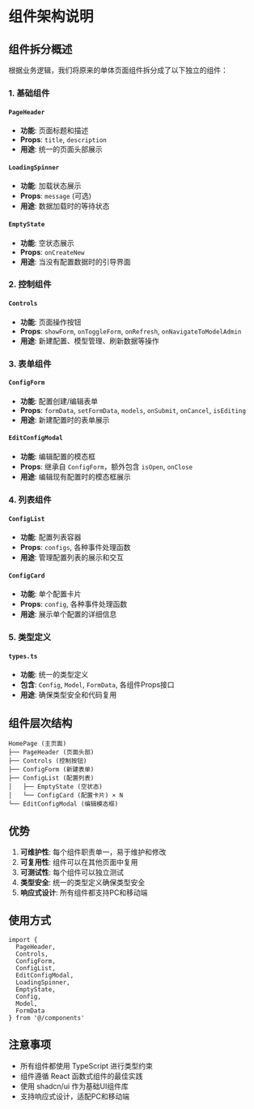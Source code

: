 # 组件架构说明

## 组件拆分概述

根据业务逻辑，我们将原来的单体页面组件拆分成了以下独立的组件：

### 1. 基础组件

#### `PageHeader`
- **功能**: 页面标题和描述
- **Props**: `title`, `description`
- **用途**: 统一的页面头部展示

#### `LoadingSpinner`
- **功能**: 加载状态展示
- **Props**: `message` (可选)
- **用途**: 数据加载时的等待状态

#### `EmptyState`
- **功能**: 空状态展示
- **Props**: `onCreateNew`
- **用途**: 当没有配置数据时的引导界面

### 2. 控制组件

#### `Controls`
- **功能**: 页面操作按钮
- **Props**: `showForm`, `onToggleForm`, `onRefresh`, `onNavigateToModelAdmin`
- **用途**: 新建配置、模型管理、刷新数据等操作

### 3. 表单组件

#### `ConfigForm`
- **功能**: 配置创建/编辑表单
- **Props**: `formData`, `setFormData`, `models`, `onSubmit`, `onCancel`, `isEditing`
- **用途**: 新建配置时的表单展示

#### `EditConfigModal`
- **功能**: 编辑配置的模态框
- **Props**: 继承自 `ConfigForm`，额外包含 `isOpen`, `onClose`
- **用途**: 编辑现有配置时的模态框展示

### 4. 列表组件

#### `ConfigList`
- **功能**: 配置列表容器
- **Props**: `configs`, 各种事件处理函数
- **用途**: 管理配置列表的展示和交互

#### `ConfigCard`
- **功能**: 单个配置卡片
- **Props**: `config`, 各种事件处理函数
- **用途**: 展示单个配置的详细信息

### 5. 类型定义

#### `types.ts`
- **功能**: 统一的类型定义
- **包含**: `Config`, `Model`, `FormData`, 各组件Props接口
- **用途**: 确保类型安全和代码复用

## 组件层次结构

```
HomePage (主页面)
├── PageHeader (页面头部)
├── Controls (控制按钮)
├── ConfigForm (新建表单)
├── ConfigList (配置列表)
│   ├── EmptyState (空状态)
│   └── ConfigCard (配置卡片) × N
└── EditConfigModal (编辑模态框)
```

## 优势

1. **可维护性**: 每个组件职责单一，易于维护和修改
2. **可复用性**: 组件可以在其他页面中复用
3. **可测试性**: 每个组件可以独立测试
4. **类型安全**: 统一的类型定义确保类型安全
5. **响应式设计**: 所有组件都支持PC和移动端

## 使用方式

```tsx
import { 
  PageHeader, 
  Controls, 
  ConfigForm, 
  ConfigList,
  EditConfigModal,
  LoadingSpinner,
  EmptyState,
  Config,
  Model,
  FormData 
} from '@/components'
```

## 注意事项

- 所有组件都使用 TypeScript 进行类型约束
- 组件遵循 React 函数式组件的最佳实践
- 使用 shadcn/ui 作为基础UI组件库
- 支持响应式设计，适配PC和移动端
